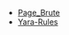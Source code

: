 * [Page_Brute](https://github.com/matonis/page_brute)
* [Yara-Rules](https://github.com/Yara-Rules/rules)
